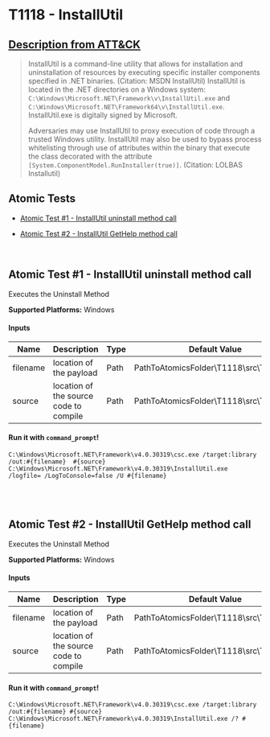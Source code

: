 # T1118 - InstallUtil
## [Description from ATT&CK](https://attack.mitre.org/wiki/Technique/T1118)
<blockquote>InstallUtil is a command-line utility that allows for installation and uninstallation of resources by executing specific installer components specified in .NET binaries. (Citation: MSDN InstallUtil) InstallUtil is located in the .NET directories on a Windows system: <code>C:\Windows\Microsoft.NET\Framework\v<version>\InstallUtil.exe</code> and <code>C:\Windows\Microsoft.NET\Framework64\v<version>\InstallUtil.exe</code>. InstallUtil.exe is digitally signed by Microsoft.

Adversaries may use InstallUtil to proxy execution of code through a trusted Windows utility. InstallUtil may also be used to bypass process whitelisting through use of attributes within the binary that execute the class decorated with the attribute <code>[System.ComponentModel.RunInstaller(true)]</code>. (Citation: LOLBAS Installutil)</blockquote>

## Atomic Tests

- [Atomic Test #1 - InstallUtil uninstall method call](#atomic-test-1---installutil-uninstall-method-call)

- [Atomic Test #2 - InstallUtil GetHelp method call](#atomic-test-2---installutil-gethelp-method-call)


<br/>

## Atomic Test #1 - InstallUtil uninstall method call
Executes the Uninstall Method

**Supported Platforms:** Windows


#### Inputs
| Name | Description | Type | Default Value | 
|------|-------------|------|---------------|
| filename | location of the payload | Path | PathToAtomicsFolder\T1118\src\T1118.dll|
| source | location of the source code to compile | Path | PathToAtomicsFolder\T1118\src\T1118.cs|

#### Run it with `command_prompt`! 
```
C:\Windows\Microsoft.NET\Framework\v4.0.30319\csc.exe /target:library /out:#{filename}  #{source}
C:\Windows\Microsoft.NET\Framework\v4.0.30319\InstallUtil.exe /logfile= /LogToConsole=false /U #{filename}
```



<br/>
<br/>

## Atomic Test #2 - InstallUtil GetHelp method call
Executes the Uninstall Method

**Supported Platforms:** Windows


#### Inputs
| Name | Description | Type | Default Value | 
|------|-------------|------|---------------|
| filename | location of the payload | Path | PathToAtomicsFolder\T1118\src\T1118.dll|
| source | location of the source code to compile | Path | PathToAtomicsFolder\T1118\src\T1118.cs|

#### Run it with `command_prompt`! 
```
C:\Windows\Microsoft.NET\Framework\v4.0.30319\csc.exe /target:library /out:#{filename} #{source}
C:\Windows\Microsoft.NET\Framework\v4.0.30319\InstallUtil.exe /? #{filename}
```



<br/>
